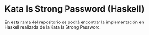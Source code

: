 
# Kata Is Strong Password (Haskell)

En esta rama del repositorio se podrá encontrar la implementación en Haskell realizada de la Kata Is Strong Password.
